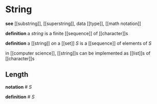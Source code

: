 # String

**see** [[substring]], [[superstring]], data [[type]], [[math notation]]

**definition** a _string_ is a finite [[sequence]] of [[character]]s

**definition** a [[string]] _on_ a [[set]] $S$ is a [[sequence]] of elements of $S$

in [[computer science]], [[string]]s can be implemented as [[list]]s of [[character]]s

## Length

**notation** $\#\ S$

**definition** $\#\ S$

